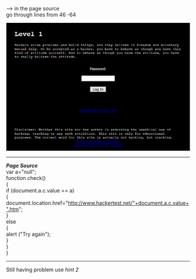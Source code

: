 --> in the page source  
go through  lines from 46 -64

 ![level1](https://github.com/enigmaOfficial/Hackertest.net-Ctfs/blob/master/Level%201/level1.PNG)

 ------------- ------------- ------------- ------------- ------------- ------------- ------------- -------------
***Page Source***  
var a="null";  
function check()  
{  
if (document.a.c.value == a)  
{  
document.location.href="http://www.hackertest.net/"+document.a.c.value+".htm";  
}  
else  
{  
alert ("Try again");  
}  
}  
}  
   ------------- ------------- ------------- ------------- ------------- ------------- 
Still having problem use *hint 2*
